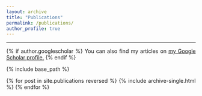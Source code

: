 ```yaml
---
layout: archive
title: "Publications" 
permalink: /publications/
author_profile: true
---
```

<style> body {text-align: justify} </style> 

---

{% if author.googlescholar %}
  You can also find my articles on <u><a href="{{author.googlescholar}}">my Google Scholar profile</a>.</u>
{% endif %}

{% include base_path %}

{% for post in site.publications reversed %}
  {% include archive-single.html %}
{% endfor %}
